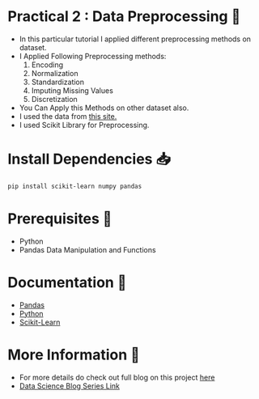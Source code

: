 
# Practical 2 : Data Preprocessing 🏹
* In this particular tutorial I applied different preprocessing methods on dataset.
* I Applied Following Preprocessing methods:
    1. Encoding
    2. Normalization
    3. Standardization
    4. Imputing Missing Values
    5. Discretization
* You Can Apply this Methods on other dataset also.
* I used the data from [this site.](https://www.kaggle.com/jessemostipak/hotel-booking-demand)
* I used Scikit Library for Preprocessing.

# Install Dependencies 📥
```bash
pip install scikit-learn numpy pandas
```

# Prerequisites 🚀
* Python
* Pandas Data Manipulation and Functions

# Documentation 🎯
* [Pandas](https://pandas.pydata.org/docs/)
* [Python](https://docs.python.org/3/)
* [Scikit-Learn](https://scikit-learn.org/stable/)

# More Information 📩
* For more details do check out full blog on this project [here](https://manthan-bhikadiya.medium.com/2-data-science-data-preprocessing-using-scikit-learn-35e0cab65d13)
* [Data Science Blog Series Link](https://znap.link/manthan.bhikadiya)
